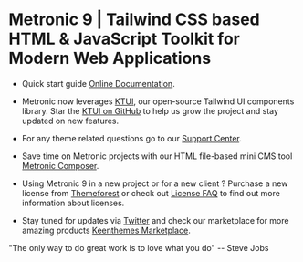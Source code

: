 # Metronic 9 | Tailwind CSS based HTML & JavaScript Toolkit for Modern Web Applications

- Quick start guide [Online Documentation](https://keenthemes.com/metronic/tailwind/docs).

- Metronic now leverages [KTUI](https://ktui.io), our open-source Tailwind UI components library.
  Star the [KTUI on GitHub](https://github.com/keenthemes/ktui) to help us grow the project and stay updated on new features.

- For any theme related questions go to our [Support Center](https://devs.keenthemes.com).

- Save time on Metronic projects with our HTML file-based mini CMS tool [Metronic Composer](https://keenthemes.com/metronic/tailwind/docs/composer).

- Using Metronic 9 in a new project or for a new client ? Purchase a new license from [Themeforest](https://1.envato.market/EA4JP)
  or check out [License FAQ](https://keenthemes.com/metronic/tailwind/docs/getting-started/licensee) to find out more information about licenses.

- Stay tuned for updates via [Twitter](https://twitter.com/keenthemes) and check our marketplace for more amazing products [Keenthemes Marketplace](https://keenthemes.com).

"The only way to do great work is to love what you do"
-- Steve Jobs
